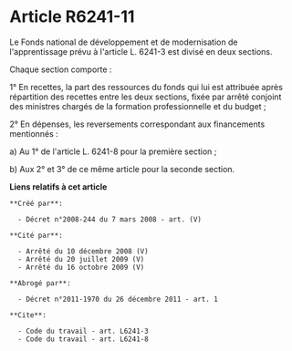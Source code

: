 # Article R6241-11

Le Fonds national de développement et de modernisation de l'apprentissage prévu à l'article L. 6241-3 est divisé en deux
sections. 

Chaque section comporte : 

1° En recettes, la part des ressources du fonds qui lui est attribuée après répartition des recettes entre les deux sections,
fixée par arrêté conjoint des ministres chargés de la formation professionnelle et du budget ; 

2° En dépenses, les reversements correspondant aux financements mentionnés : 

a) Au 1° de l'article L. 6241-8 pour la première section ; 

b) Aux 2° et 3° de ce même article pour la seconde section.

**Liens relatifs à cet article**

	**Créé par**:

	  - Décret n°2008-244 du 7 mars 2008 - art. (V)

	**Cité par**:

	  - Arrêté du 10 décembre 2008 (V)
	  - Arrêté du 20 juillet 2009 (V)
	  - Arrêté du 16 octobre 2009 (V)

	**Abrogé par**:

	  - Décret n°2011-1970 du 26 décembre 2011 - art. 1

	**Cite**:

	  - Code du travail - art. L6241-3
	  - Code du travail - art. L6241-8
